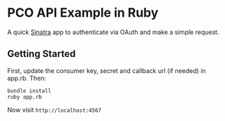 # PCO API Example in Ruby

A quick [Sinatra](http://sinatrarb.com) app to authenticate via OAuth and make a simple request.

## Getting Started

First, update the consumer key, secret and callback url (if needed) in app.rb. Then:

```
bundle install
ruby app.rb
```

Now visit `http://localhost:4567`

